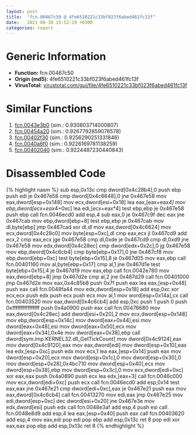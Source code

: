 ```yaml
---
layout: post
title:  "fcn.00467c50 @ 4fe6510221c33bf023f6abed461fc13f"
date:   2021-08-30 15:52:19 +0300
categories: report
---
```


# Generic Information
- **Function:** fcn.00467c50
- **Origin (md5):** 4fe6510221c33bf023f6abed461fc13f
- **VirusTotal:** [virustotal.com/gui/file/4fe6510221c33bf023f6abed461fc13f][virustotal_ref]



# Similar Functions

1. [fcn.0043e3b0][similar_1_ref] (sim.: 0.930803714000807)
2. [fcn.00454a20][similar_2_ref] (sim.: 0.9267792859076578)
3. [fcn.00402f30][similar_3_ref] (sim.: 0.9256290251331846)
4. [fcn.0040a6f0][similar_4_ref] (sim.: 0.9226169781138259)
5. [fcn.00402040][similar_5_ref] (sim.: 0.9224487230440843)


# Disassembled Code

{% highlight nasm %}
sub esp,0x13c
cmp dword[0x4c28b4],0
push ebp
push edi
je 0x467e58
cmp dword[0x4c6648],0
jne 0x467e58
mov eax,dword[esp+0x148]
mov ecx,dword[esi+0x18]
lea eax,[eax+eax*4]
mov ebp,dword[ecx+eax*4+0xc]
lea edi,[ecx+eax*4]
test ebp,ebp
je 0x467e58
push ebp
call fcn.0046ecd0
add esp,4
sub eax,0
je 0x467c9f
dec eax
jne 0x467cab
mov ebp,dword[ebp+8]
test ebp,ebp
je 0x467cab
mov dl,byte[ebp]
jmp 0x467cad
xor dl,dl
mov eax,dword[0x4c6624]
mov ecx,dword[0x4c28c0]
mov byte[esp+0xc],dl
cmp eax,ecx
jl 0x467cd9
add ecx,2
cmp eax,ecx
jge 0x467e58
cmp dl,0xde
je 0x467cd9
cmp dl,0xd9
jne 0x467e58
mov edx,dword[0x4c28ec]
cmp dword[edx+0x2c],0
jg 0x467e58
mov ebp,dword[0x4c6cb4]
cmp byte[ebp+0x17],0
jne 0x467cf8
mov ebp,dword[ebp+0xc]
test byte[ebp+0x15],8
je 0x467d05
mov eax,ebp
call fcn.00401160
mov al,byte[ebp+0x17]
cmp al,1
jne 0x467d1e
test byte[ebp+0x15],4
je 0x467d19
mov eax,ebp
call fcn.0042e780
mov eax,dword[ebp+8]
jmp 0x467d2e
cmp al,2
jne 0x467d29
call fcn.00401000
jmp 0x467d2e
mov eax,0x4c85b8
push 0x7f
push eax
lea eax,[esp+0x48]
push eax
call fcn.0048fa44
mov edx,dword[esp+0x18]
add esp,0xc
xor ecx,ecx
push edx
push ecx
push ecx
mov al,1
mov word[esp+0x14a],cx
call fcn.00403520
mov eax,dword[0x4c6cb4]
add esp,0xc
push 1
push 0
push 0xffffffffffffffff
push 0x4a0900
push eax
call fcn.00476680
mov eax,dword[0x4c28ec]
add dword[esi+0x20],2
mov ecx,dword[esp+0x148]
mov ebp,dword[esp+0x14c]
mov dword[eax+0x44],esi
mov dword[eax+0x48],esi
mov dword[eax+0x50],ecx
mov dword[eax+0x34],0x4e
mov dword[eax+0x38],ebp
call dword[sym.imp.KERNEL32.dll_GetTickCount]
mov dword[0x4c9124],eax
mov dword[0x4c9120],eax
mov eax,dword[edi]
mov dword[esp+0x10],eax
lea edx,[esp+0xc]
push edx
mov ecx,1
lea eax,[esp+0x14]
push eax
mov dword[esp+0x20],ecx
mov dword[esp+0x1c],0
mov dword[esp+0x30],0
mov dword[esp+0x28],0x4bc710
mov dword[esp+0x40],ecx
mov dword[esp+0x38],ebp
mov dword[esp+0x3c],0
mov ecx,dword[edi+0xc]
xor eax,eax
push 0x4a0890
push ecx
lea edx,[eax+3]
call fcn.0046c000
mov ecx,dword[edi+0xc]
push ecx
call fcn.0046ecd0
add esp,0x14
test eax,eax
jne 0x467e21
cmp dword[edi+0xc],eax
je 0x467e21
push eax
mov eax,dword[0x4c6cb4]
call fcn.00413270
mov edi,eax
jmp 0x467e25
mov edi,dword[esp+0xc]
dec dword[esi+0x20]
jne 0x467e3e
mov edx,dword[esi]
push edx
call fcn.0048e3af
add esp,4
push esi
call fcn.0048e8d9
add esp,4
lea eax,[esp+0x40]
push eax
call fcn.00403620
add esp,4
mov eax,edi
pop edi
pop ebp
add esp,0x13c
ret 8
pop edi
xor eax,eax
pop ebp
add esp,0x13c
ret 8
{% endhighlight %}


[similar_1_ref]: /report/fcn.0043e3b0@4fe6510221c33bf023f6abed461fc13f
[similar_2_ref]: /report/fcn.00454a20@4fe6510221c33bf023f6abed461fc13f
[similar_3_ref]: /report/fcn.00402f30@4fe6510221c33bf023f6abed461fc13f
[similar_4_ref]: /report/fcn.0040a6f0@4fe6510221c33bf023f6abed461fc13f
[similar_5_ref]: /report/fcn.00402040@9c2b894b84f59672d8be2e984066f76f
[virustotal_ref]: https://www.virustotal.com/gui/file/4fe6510221c33bf023f6abed461fc13f